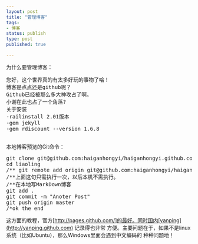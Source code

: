 ```yaml
--- 
layout: post
title: "管理博客"
tags: 
- 博客
status: publish
type: post
published: true

---
```

为什么要管理博客：
<pre lang="rsplus">您好，这个世界真的有太多好玩的事物了哈！
博客是点点还是github呢？
Github已经被那么多大神攻占了啊。
小谢在此也占了一个角落?
关于安装
-railinstall 2.01版本
-gem jekyll
-gem rdiscount --version 1.6.8

</pre>
本地博客预览的Git命令：
<pre lang="rsplus">
git clone git@github.com:haiganhongyi/haiganhongyi.github.com.git liaoling
cd liaoling
/** git remote add origin git@github.com:haiganhongyi/haiganhongyi.github.com.git
/**上面这句只需执行一次，以后本机不需执行。
/**在本地写MarkDown博客
git add .
git commit -m "Anoter Post"
git push origin master
/*ok the end
</pre>
这方面的教程，官方[http://pages.github.com/]的最好。同时国内[yanping](http://yanping.github.com) 记录得也非常
方便。主要问题在于，如果不是linux系统（比如Ubuntu），那么Windows里面会遇到中文编码的
种种问题地！